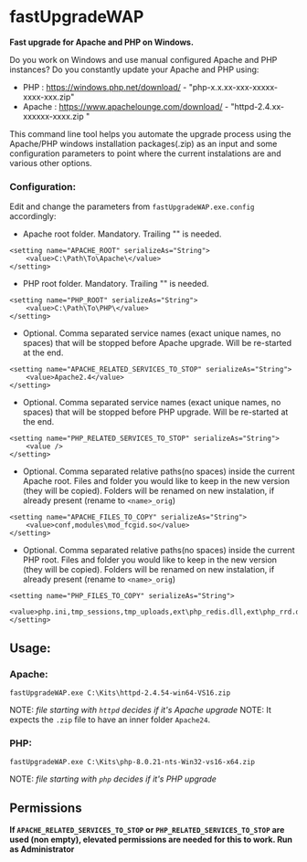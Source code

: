 # fastUpgradeWAP
**Fast upgrade for Apache and PHP on Windows.**

Do you work on Windows and use manual configured Apache and PHP instances? Do you constantly update your Apache and PHP using:
- PHP : https://windows.php.net/download/ - "php-x.x.xx-xxx-xxxxx-xxxx-xxx.zip"
- Apache : https://www.apachelounge.com/download/ - "httpd-2.4.xx-xxxxxx-xxxx.zip "

This command line tool helps you automate the upgrade process using the Apache/PHP windows installation packages(.zip) as an input and some configuration parameters to point where the current instalations are and various other options.

### Configuration:
Edit and change the parameters from `fastUpgradeWAP.exe.config` accordingly:

- Apache root folder. Mandatory. Trailing "\" is needed.
```
<setting name="APACHE_ROOT" serializeAs="String">
	<value>C:\Path\To\Apache\</value>
</setting>
```

- PHP root folder. Mandatory. Trailing "\" is needed.
```
<setting name="PHP_ROOT" serializeAs="String">
	<value>C:\Path\To\PHP\</value>
</setting>
```

- Optional. Comma separated service names (exact unique names, no spaces) that will be stopped before Apache upgrade. Will be re-started at the end.
```
<setting name="APACHE_RELATED_SERVICES_TO_STOP" serializeAs="String">
	<value>Apache2.4</value>
</setting>
```
- Optional. Comma separated service names (exact unique names, no spaces) that will be stopped before PHP upgrade. Will be re-started at the end.
```
<setting name="PHP_RELATED_SERVICES_TO_STOP" serializeAs="String">
	<value />
</setting>
```

- Optional. Comma separated relative paths(no spaces) inside the current Apache root. Files and folder you would like to keep in the new version (they will be copied). Folders will be renamed on new instalation, if already present (rename to `<name>_orig`)
```
<setting name="APACHE_FILES_TO_COPY" serializeAs="String">
	<value>conf,modules\mod_fcgid.so</value>
</setting>
```

- Optional. Comma separated relative paths(no spaces) inside the current PHP root. Files and folder you would like to keep in the new version (they will be copied). Folders will be renamed on new instalation, if already present (rename to `<name>_orig`)
```
<setting name="PHP_FILES_TO_COPY" serializeAs="String">
	<value>php.ini,tmp_sessions,tmp_uploads,ext\php_redis.dll,ext\php_rrd.dll</value>
</setting>
```

## Usage:

### Apache:
```
fastUpgradeWAP.exe C:\Kits\httpd-2.4.54-win64-VS16.zip
```
NOTE: _file starting with `httpd` decides if it's Apache upgrade_
NOTE: It expects the `.zip` file to have an inner folder `Apache24`.

### PHP:
```
fastUpgradeWAP.exe C:\Kits\php-8.0.21-nts-Win32-vs16-x64.zip
```
NOTE: _file starting with `php` decides if it's PHP upgrade_

## Permissions
**If `APACHE_RELATED_SERVICES_TO_STOP` or `PHP_RELATED_SERVICES_TO_STOP` are used (non empty), elevated permissions are needed for this to work. Run as Administrator**
